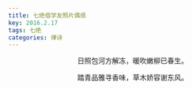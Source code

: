 ```yaml
---
title: 七绝借学友照片偶感
key: 2016.2.17
tags: 七绝
categories: 律诗
---
```


<p align="center">日照包河方解冻，暖吹嫩柳已春生。
</p>
<p align="center">踏青品雅寻香味，草木娇容谢东风。
</p>
<p align="center"></br>
</p>
